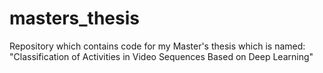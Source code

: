 # masters_thesis
Repository which contains code for my Master's thesis which is named: "Classification of Activities in Video Sequences Based on Deep Learning"
